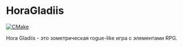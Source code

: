 # HoraGladiis

[![CMake](https://github.com/HoraGladiis/HoraGladiis/actions/workflows/cmake.yml/badge.svg)](https://github.com/HoraGladiis/HoraGladiis/actions/workflows/cmake.yml)

Hora Gladiis - это зометрическая rogue-like игра с элементами RPG.
